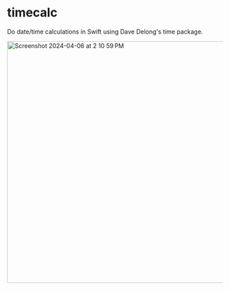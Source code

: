 # timecalc
Do date/time calculations in Swift using Dave Delong's time package.


<img width="564" alt="Screenshot 2024-04-06 at 2 10 59 PM" src="https://github.com/rob-dodson/timecalc/assets/16143864/dca6ae81-e2c1-478a-abf9-d5b6ee38098a">
